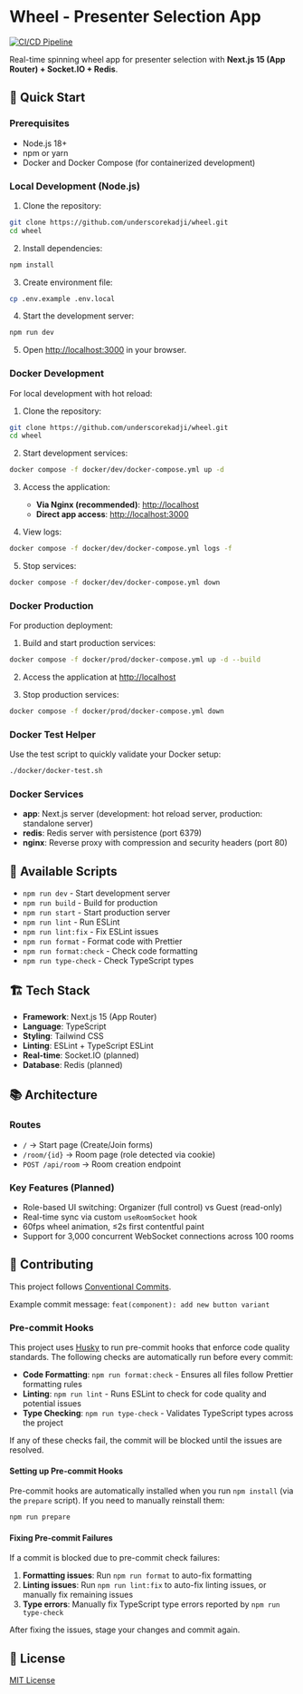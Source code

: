 # Wheel - Presenter Selection App

[![CI/CD Pipeline](https://github.com/underscorekadji/wheel/actions/workflows/ci.yml/badge.svg)](https://github.com/underscorekadji/wheel/actions/workflows/ci.yml)

Real-time spinning wheel app for presenter selection with **Next.js 15 (App Router) + Socket.IO + Redis**.

## 🚀 Quick Start

### Prerequisites

- Node.js 18+
- npm or yarn
- Docker and Docker Compose (for containerized development)

### Local Development (Node.js)

1. Clone the repository:

```bash
git clone https://github.com/underscorekadji/wheel.git
cd wheel
```

2. Install dependencies:

```bash
npm install
```

3. Create environment file:

```bash
cp .env.example .env.local
```

4. Start the development server:

```bash
npm run dev
```

5. Open [http://localhost:3000](http://localhost:3000) in your browser.

### Docker Development

For local development with hot reload:

1. Clone the repository:

```bash
git clone https://github.com/underscorekadji/wheel.git
cd wheel
```

2. Start development services:

```bash
docker compose -f docker/dev/docker-compose.yml up -d
```

3. Access the application:
   - **Via Nginx (recommended)**: [http://localhost](http://localhost)
   - **Direct app access**: [http://localhost:3000](http://localhost:3000)

4. View logs:

```bash
docker compose -f docker/dev/docker-compose.yml logs -f
```

5. Stop services:

```bash
docker compose -f docker/dev/docker-compose.yml down
```

### Docker Production

For production deployment:

1. Build and start production services:

```bash
docker compose -f docker/prod/docker-compose.yml up -d --build
```

2. Access the application at [http://localhost](http://localhost)

3. Stop production services:

```bash
docker compose -f docker/prod/docker-compose.yml down
```

### Docker Test Helper

Use the test script to quickly validate your Docker setup:

```bash
./docker/docker-test.sh
```

### Docker Services

- **app**: Next.js server (development: hot reload server, production: standalone server)
- **redis**: Redis server with persistence (port 6379)
- **nginx**: Reverse proxy with compression and security headers (port 80)

## 📝 Available Scripts

- `npm run dev` - Start development server
- `npm run build` - Build for production
- `npm run start` - Start production server
- `npm run lint` - Run ESLint
- `npm run lint:fix` - Fix ESLint issues
- `npm run format` - Format code with Prettier
- `npm run format:check` - Check code formatting
- `npm run type-check` - Check TypeScript types

## 🏗️ Tech Stack

- **Framework**: Next.js 15 (App Router)
- **Language**: TypeScript
- **Styling**: Tailwind CSS
- **Linting**: ESLint + TypeScript ESLint
- **Real-time**: Socket.IO (planned)
- **Database**: Redis (planned)

## 📚 Architecture

### Routes

- `/` → Start page (Create/Join forms)
- `/room/{id}` → Room page (role detected via cookie)
- `POST /api/room` → Room creation endpoint

### Key Features (Planned)

- Role-based UI switching: Organizer (full control) vs Guest (read-only)
- Real-time sync via custom `useRoomSocket` hook
- 60fps wheel animation, ≤2s first contentful paint
- Support for 3,000 concurrent WebSocket connections across 100 rooms

## 🤝 Contributing

This project follows [Conventional Commits](https://conventionalcommits.org/).

Example commit message: `feat(component): add new button variant`

### Pre-commit Hooks

This project uses [Husky](https://typicode.github.io/husky/) to run pre-commit hooks that enforce code quality standards. The following checks are automatically run before every commit:

- **Code Formatting**: `npm run format:check` - Ensures all files follow Prettier formatting rules
- **Linting**: `npm run lint` - Runs ESLint to check for code quality and potential issues
- **Type Checking**: `npm run type-check` - Validates TypeScript types across the project

If any of these checks fail, the commit will be blocked until the issues are resolved.

#### Setting up Pre-commit Hooks

Pre-commit hooks are automatically installed when you run `npm install` (via the `prepare` script). If you need to manually reinstall them:

```bash
npm run prepare
```

#### Fixing Pre-commit Failures

If a commit is blocked due to pre-commit check failures:

1. **Formatting issues**: Run `npm run format` to auto-fix formatting
2. **Linting issues**: Run `npm run lint:fix` to auto-fix linting issues, or manually fix remaining issues
3. **Type errors**: Manually fix TypeScript type errors reported by `npm run type-check`

After fixing the issues, stage your changes and commit again.

## 📄 License

[MIT License](LICENSE)
